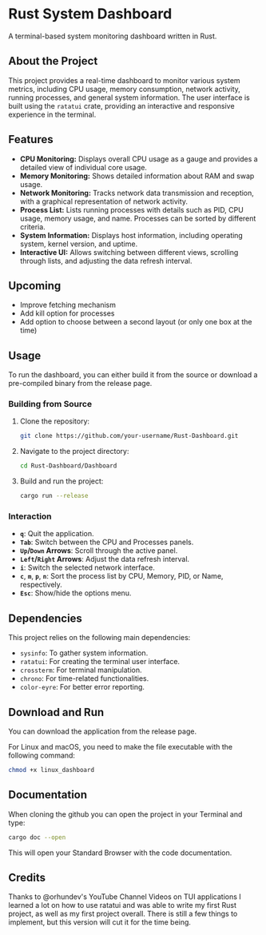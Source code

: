 # Rust System Dashboard

A terminal-based system monitoring dashboard written in Rust.

## About the Project

This project provides a real-time dashboard to monitor various system metrics, including CPU usage, memory consumption, network activity, running processes, and general system information. The user interface is built using the `ratatui` crate, providing an interactive and responsive experience in the terminal.

## Features

- **CPU Monitoring:** Displays overall CPU usage as a gauge and provides a detailed view of individual core usage.
- **Memory Monitoring:** Shows detailed information about RAM and swap usage.
- **Network Monitoring:** Tracks network data transmission and reception, with a graphical representation of network activity.
- **Process List:** Lists running processes with details such as PID, CPU usage, memory usage, and name. Processes can be sorted by different criteria.
- **System Information:** Displays host information, including operating system, kernel version, and uptime.
- **Interactive UI:** Allows switching between different views, scrolling through lists, and adjusting the data refresh interval.

## Upcoming

- Improve fetching mechanism
- Add kill option for processes
- Add option to choose between a second layout (or only one box at the time)

## Usage

To run the dashboard, you can either build it from the source or download a pre-compiled binary from the release page.

### Building from Source

1.  Clone the repository:
    ```bash
    git clone https://github.com/your-username/Rust-Dashboard.git
    ```
2.  Navigate to the project directory:
    ```bash
    cd Rust-Dashboard/Dashboard
    ```
3.  Build and run the project:
    ```bash
    cargo run --release
    ```

### Interaction

-   **`q`**: Quit the application.
-   **`Tab`**: Switch between the CPU and Processes panels.
-   **`Up`/`Down` Arrows**: Scroll through the active panel.
-   **`Left`/`Right` Arrows**: Adjust the data refresh interval.
-   **`i`**: Switch the selected network interface.
-   **`c`**, **`m`**, **`p`**, **`n`**: Sort the process list by CPU, Memory, PID, or Name, respectively.
-   **`Esc`**: Show/hide the options menu.

## Dependencies

This project relies on the following main dependencies:

-   `sysinfo`: To gather system information.
-   `ratatui`: For creating the terminal user interface.
-   `crossterm`: For terminal manipulation.
-   `chrono`: For time-related functionalities.
-   `color-eyre`: For better error reporting.

## Download and Run

You can download the application from the release page.

For Linux and macOS, you need to make the file executable with the following command:

```bash
chmod +x linux_dashboard
```

## Documentation

When cloning the github you can open the project in your Terminal and type:
```bash
cargo doc --open
```
This will open your Standard Browser with the code documentation.

## Credits

Thanks to @orhundev's YouTube Channel Videos on TUI applications I learned a lot on how to use ratatui and was able to write my first Rust project, as well as my first project overall. There is still a few things to implement, but this version will cut it for the time being.

